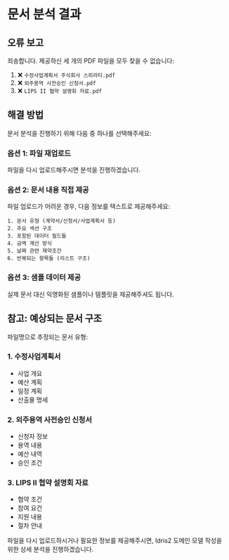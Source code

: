 # 문서 분석 결과

## 오류 보고

죄송합니다. 제공하신 세 개의 PDF 파일을 모두 찾을 수 없습니다:

1. ❌ `수정사업계획서 주식회사 스피라티.pdf`
2. ❌ `외주용역 사전승인 신청서.pdf`
3. ❌ `LIPS II 협약 설명회 자료.pdf`

## 해결 방법

문서 분석을 진행하기 위해 다음 중 하나를 선택해주세요:

### 옵션 1: 파일 재업로드
파일을 다시 업로드해주시면 분석을 진행하겠습니다.

### 옵션 2: 문서 내용 직접 제공
파일 업로드가 어려운 경우, 다음 정보를 텍스트로 제공해주세요:

```
1. 문서 유형 (계약서/신청서/사업계획서 등)
2. 주요 섹션 구조
3. 포함된 데이터 필드들
4. 금액 계산 방식
5. 날짜 관련 제약조건
6. 반복되는 항목들 (리스트 구조)
```

### 옵션 3: 샘플 데이터 제공
실제 문서 대신 익명화된 샘플이나 템플릿을 제공해주셔도 됩니다.

## 참고: 예상되는 문서 구조

파일명으로 추정되는 문서 유형:

### 1. 수정사업계획서
- 사업 개요
- 예산 계획
- 일정 계획
- 산출물 명세

### 2. 외주용역 사전승인 신청서
- 신청자 정보
- 용역 내용
- 예산 내역
- 승인 조건

### 3. LIPS II 협약 설명회 자료
- 협약 조건
- 참여 요건
- 지원 내용
- 절차 안내

파일을 다시 업로드하시거나 필요한 정보를 제공해주시면, Idris2 도메인 모델 작성을 위한 상세 분석을 진행하겠습니다.